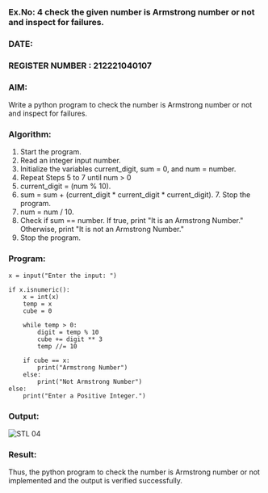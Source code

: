 ### Ex.No: 4 check the given number is Armstrong number or not and inspect for failures.
### DATE:                                                                            
### REGISTER NUMBER : 212221040107

### AIM: 
Write a python program to check the number is Armstrong number or not and inspect for failures.

### Algorithm:
1.  Start the program.
2.	Read an integer input number.
3.	Initialize the variables current_digit, sum = 0, and num = number.
4.	Repeat Steps 5 to 7 until num > 0
5.	current_digit = (num % 10).
6.	sum = sum + (current_digit * current_digit * current_digit). 7. Stop the program.
7.	num = num / 10.
8.	Check if sum == number. If true, print "It is an Armstrong Number." Otherwise, print "It is not an Armstrong Number."
9.	Stop the program.

### Program:
```
x = input("Enter the input: ")

if x.isnumeric():
    x = int(x)
    temp = x
    cube = 0
    
    while temp > 0:
        digit = temp % 10  
        cube += digit ** 3 
        temp //= 10  
    
    if cube == x:
        print("Armstrong Number")
    else:
        print("Not Armstrong Number")
else:
    print("Enter a Positive Integer.")
```
### Output:
![STL 04](https://github.com/user-attachments/assets/c8fedc60-72d7-46f9-be4b-541dc3f140ac)
### Result:
Thus, the python program to check the number is Armstrong number or not implemented and the output is verified successfully.
